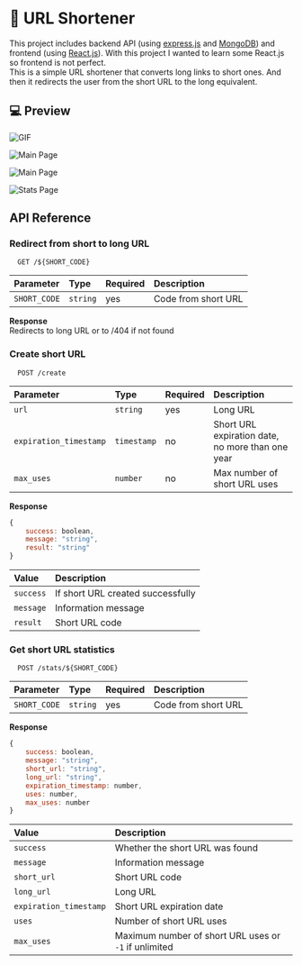 # 🔗 URL Shortener

This project includes backend API (using [express.js](https://expressjs.com/) and [MongoDB](https://www.mongodb.com/)) and frontend (using [React.js](https://react.dev/)). With this project I wanted to learn some React.js so frontend is not perfect. <br />
This is a simple URL shortener that converts long links to short ones. And then it redirects the user from the short URL to the long equivalent. <br />

## 💻 Preview

![GIF](https://cdn.discordapp.com/attachments/1133735893715386438/1144290156053012560/url-shortener.gif)

![Main Page](https://media.discordapp.net/attachments/1133735893715386438/1140607198276366446/image.png)

![Main Page](https://media.discordapp.net/attachments/1133735893715386438/1140607519736205322/image.png)

![Stats Page](https://cdn.discordapp.com/attachments/1133735893715386438/1140609019183108136/image.png)


## API Reference


### Redirect from short to long URL

```
  GET /${SHORT_CODE}
```

| Parameter | Type | Required | Description |
| :- | :- | :- | :- |
| `SHORT_CODE` | `string` | yes | Code from short URL |

**Response** <br />
Redirects to long URL or to /404 if not found




### Create short URL

```
  POST /create
```

| Parameter | Type | Required | Description |
| :- | :- | :- | :- |
| `url` | `string` | yes | Long URL |
| `expiration_timestamp` | `timestamp` | no | Short URL expiration date, no more than one year |
| `max_uses` | `number` | no | Max number of short URL uses |

**Response**  
```javascript
{
    success: boolean,
    message: "string",
    result: "string"
}
```
| Value  | Description |
| :- | :- |
| `success` | If short URL created successfully |
| `message` | Information message |
| `result` | Short URL code |





### Get short URL statistics

```
  POST /stats/${SHORT_CODE}
```

| Parameter | Type | Required | Description |
| :- | :- | :- | :- |
| `SHORT_CODE` | `string` | yes | Code from short URL |

**Response**
```javascript
{
    success: boolean,
    message: "string",
    short_url: "string",
    long_url: "string",
    expiration_timestamp: number,
    uses: number,
    max_uses: number
}
```
| Value  | Description |
| :- | :- |
| `success` | Whether the short URL was found |
| `message` | Information message |
| `short_url` | Short URL code |
| `long_url` | Long URL |
| `expiration_timestamp` | Short URL expiration date |
| `uses` | Number of short URL uses |
| `max_uses` | Maximum number of short URL uses or `-1` if unlimited |